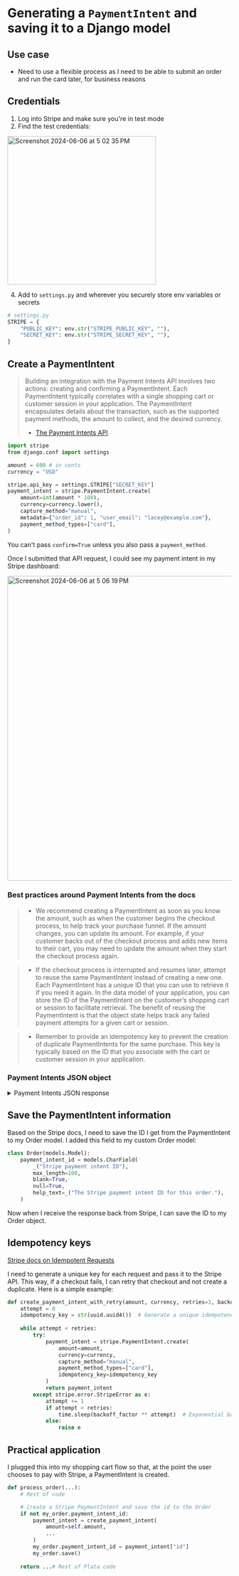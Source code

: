 # Generating a `PaymentIntent` and saving it to a Django model 

## Use case 

- Need to use a flexible process as I need to be able to submit an order and run the card later, for business reasons

## Credentials 

1. Log into Stripe and make sure you're in test mode
2. Find the test credentials:

<img width="334" alt="Screenshot 2024-06-06 at 5 02 35 PM" src="https://github.com/williln/til/assets/2286304/dd58965e-2ef7-47f3-b081-e83ce06d141d">

4. Add to `settings.py` and wherever you securely store env variables or secrets

```python
# settings.py
STRIPE = {
    "PUBLIC_KEY": env.str("STRIPE_PUBLIC_KEY", ""),
    "SECRET_KEY": env.str("STRIPE_SECRET_KEY", ""),
}
```

## Create a PaymentIntent 

> Building an integration with the Payment Intents API involves two actions: creating and confirming a PaymentIntent. Each PaymentIntent typically correlates with a single shopping cart or customer session in your application. The PaymentIntent encapsulates details about the transaction, such as the supported payment methods, the amount to collect, and the desired currency.
> - [The Payment Intents API](https://docs.stripe.com/payments/payment-intents)

```python
import stripe
from django.conf import settings

amount = 600 # in cents
currency = "USD"

stripe.api_key = settings.STRIPE["SECRET_KEY"]
payment_intent = stripe.PaymentIntent.create(
    amount=int(amount * 100),
    currency=currency.lower(),
    capture_method="manual",
    metadata={"order_id": 1, "user_email": "lacey@example.com"},
    payment_method_types=["card"],
)
```

You can't pass `confirm=True` unless you also pass a `payment_method`. 

Once I submitted that API request, I could see my payment intent in my Stripe dashboard: 

<img width="685" alt="Screenshot 2024-06-06 at 5 06 19 PM" src="https://github.com/williln/til/assets/2286304/a1608761-8b2b-4dde-b8bb-7290fd6d6956">

### Best practices around Payment Intents from the docs 

> - We recommend creating a PaymentIntent as soon as you know the amount, such as when the customer begins the checkout process, to help track your purchase funnel. If the amount changes, you can update its amount. For example, if your customer backs out of the checkout process and adds new items to their cart, you may need to update the amount when they start the checkout process again.

> - If the checkout process is interrupted and resumes later, attempt to reuse the same PaymentIntent instead of creating a new one. Each PaymentIntent has a unique ID that you can use to retrieve it if you need it again. In the data model of your application, you can store the ID of the PaymentIntent on the customer’s shopping cart or session to facilitate retrieval. The benefit of reusing the PaymentIntent is that the object state helps track any failed payment attempts for a given cart or session.

> - Remember to provide an idempotency key to prevent the creation of duplicate PaymentIntents for the same purchase. This key is typically based on the ID that you associate with the cart or customer session in your application.

### Payment Intents JSON object

<details>
    <summary>Payment Intents JSON response </summary>
    
```javascript
{
  "allowed_source_types": [
    "card"
  ],
  "amount": 600,
  "amount_capturable": 0,
  "amount_details": {
    "tip": {}
  },
  "amount_received": 0,
  "application": null,
  "application_fee_amount": null,
  "automatic_payment_methods": null,
  "canceled_at": null,
  "cancellation_reason": null,
  "capture_method": "manual",
  "charges": {
    "data": [],
    "has_more": false,
    "object": "list",
    "total_count": 0,
    "url": "/v1/charges?payment_intent=[redacted]"
  },
  "client_secret": "[redacted]",
  "confirmation_method": "automatic",
  "created": 1717717579,
  "currency": "usd",
  "customer": null,
  "description": null,
  "id": "[redacted]",
  "invoice": null,
  "last_payment_error": null,
  "latest_charge": null,
  "livemode": false,
  "metadata": {
    "order_id": "1",
    "user_email": "lacey@example.com"
  },
  "next_action": null,
  "next_source_action": null,
  "object": "payment_intent",
  "on_behalf_of": null,
  "payment_method": null,
  "payment_method_configuration_details": null,
  "payment_method_options": {
    "card": {
      "installments": null,
      "mandate_options": null,
      "network": null,
      "request_three_d_secure": "automatic"
    }
  },
  "payment_method_types": [
    "card"
  ],
  "processing": null,
  "receipt_email": null,
  "review": null,
  "setup_future_usage": null,
  "shipping": null,
  "source": null,
  "statement_descriptor": null,
  "statement_descriptor_suffix": null,
  "status": "requires_source",
  "transfer_data": null,
  "transfer_group": null
}
```

</details>

## Save the PaymentIntent information 

Based on the Stripe docs, I need to save the ID I get from the PaymentIntent to my Order model. I added this field to my custom Order model: 

```python
class Order(models.Model):
    payment_intent_id = models.CharField(
        _("Stripe payment intent ID"),
        max_length=100,
        blank=True,
        null=True,
        help_text=_("The Stripe payment intent ID for this order."),
    )
```

Now when I receive the response back from Stripe, I can save the ID to my Order object. 

## Idempotency keys 

[Stripe docs on Idempotent Requests](https://docs.stripe.com/api/idempotent_requests)

I need to generate a unique key for each request and pass it to the Stripe API. This way, if a checkout fails, I can retry that checkout and not create a duplicate. Here is a simple example: 

```python
def create_payment_intent_with_retry(amount, currency, retries=3, backoff_factor=2):
    attempt = 0
    idempotency_key = str(uuid.uuid4())  # Generate a unique idempotency key
    
    while attempt < retries:
        try:
            payment_intent = stripe.PaymentIntent.create(
                amount=amount,
                currency=currency,
                capture_method="manual",
                payment_method_types=["card"],
                idempotency_key=idempotency_key
            )
            return payment_intent 
        except stripe.error.StripeError as e:
            attempt += 1
            if attempt < retries:
                time.sleep(backoff_factor ** attempt)  # Exponential backoff
            else:
                raise e
```

## Practical application

I plugged this into my shopping cart flow so that, at the point the user chooses to pay with Stripe, a PaymentIntent is created. 

```python
def process_order(...):
    # Rest of code 

    # Create a Stripe PaymentIntent and save the id to the Order 
    if not my_order.payment_intent_id:
        payment_intent = create_payment_intent(
            amount=self.amount,
            ... 
        )
        my_order.payment_intent_id = payment_intent["id"]
        my_order.save()
    
    return ...# Rest of Plata code 
```

